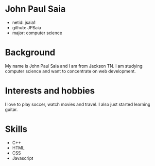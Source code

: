 # John Paul Saia
- netid: jsaia1
- github: JPSaia
- major: computer science

# Background
My name is John Paul Saia and I am from Jackson TN. I am studying computer science and want to concentrate on web development.

# Interests and hobbies
I love to play soccer, watch movies and travel. I also just started learning guitar. 

# Skills

- C++
- HTML
- CSS 
- Javascript